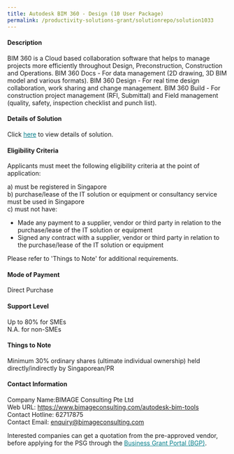 ```yaml
---
title: Autodesk BIM 360 - Design (10 User Package)
permalink: /productivity-solutions-grant/solutionrepo/solution1033
---
```


#### Description

BIM 360 is a Cloud based collaboration software that helps to manage projects more efficiently throughout Design, Preconstruction, Construction and Operations.
BIM 360 Docs - For data management (2D drawing, 3D BIM model and various formats).
BIM 360 Design - For real time design collaboration, work sharing and change management.
BIM 360 Build - For construction project management (RFI, Submittal) and Field management (quality, safety, inspection checklist and punch list).

#### Details of Solution

Click <a href='https://govassist.gobusiness.gov.sg/images/psg/Desensitised_BIMAGE_20200262_Annex_3_Part_4.pdf' style='color:#037e8a'>here</a> to view details of solution.

#### Eligibility Criteria

Applicants must meet the following eligibility criteria at the point of application:

a) must be registered in Singapore <br>
b) purchase/lease of the IT solution or equipment or consultancy service must be used in Singapore <br>
c) must not have:
- Made any payment to a supplier, vendor or third party in relation to the purchase/lease of the IT solution or equipment
- Signed any contract with a supplier, vendor or third party in relation to the purchase/lease of the IT solution or equipment

Please refer to 'Things to Note' for additional requirements.

#### Mode of Payment
Direct Purchase

#### Support Level
Up to 80% for SMEs <br>
N.A. for non-SMEs

#### Things to Note
Minimum 30% ordinary shares (ultimate individual ownership) held directly/indirectly by Singaporean/PR

#### Contact Information
Company Name:BIMAGE Consulting Pte Ltd <br>Web URL: https://www.bimageconsulting.com/autodesk-bim-tools <br>Contact Hotline: 62717875 <br>Contact Email: enquiry@bimageconsulting.com <br>

Interested companies can get a quotation from the pre-approved vendor, before applying for the PSG through the <a target='_blank' style='color:#037e8a' href='https://www.businessgrants.gov.sg/'>Business Grant Portal (BGP)</a>.
